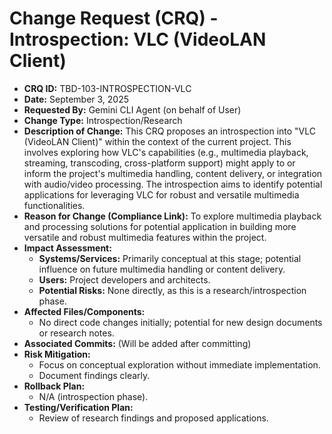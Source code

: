 # Change Request (CRQ) - Introspection: VLC (VideoLAN Client)

*   **CRQ ID:** TBD-103-INTROSPECTION-VLC
*   **Date:** September 3, 2025
*   **Requested By:** Gemini CLI Agent (on behalf of User)
*   **Change Type:** Introspection/Research
*   **Description of Change:**
    This CRQ proposes an introspection into "VLC (VideoLAN Client)" within the context of the current project. This involves exploring how VLC's capabilities (e.g., multimedia playback, streaming, transcoding, cross-platform support) might apply to or inform the project's multimedia handling, content delivery, or integration with audio/video processing. The introspection aims to identify potential applications for leveraging VLC for robust and versatile multimedia functionalities.
*   **Reason for Change (Compliance Link):**
    To explore multimedia playback and processing solutions for potential application in building more versatile and robust multimedia features within the project.
*   **Impact Assessment:**
    *   **Systems/Services:** Primarily conceptual at this stage; potential influence on future multimedia handling or content delivery.
    *   **Users:** Project developers and architects.
    *   **Potential Risks:** None directly, as this is a research/introspection phase.
*   **Affected Files/Components:**
    *   No direct code changes initially; potential for new design documents or research notes.
*   **Associated Commits:** (Will be added after committing)
*   **Risk Mitigation:**
    *   Focus on conceptual exploration without immediate implementation.
    *   Document findings clearly.
*   **Rollback Plan:**
    *   N/A (introspection phase).
*   **Testing/Verification Plan:**
    *   Review of research findings and proposed applications.
